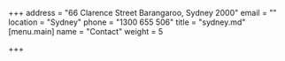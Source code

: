 +++
address = "66 Clarence Street Barangaroo, Sydney 2000"
email = ""
location = "Sydney"
phone = "1300 655 506"
title = "sydney.md"
[menu.main]
name = "Contact"
weight = 5

+++
